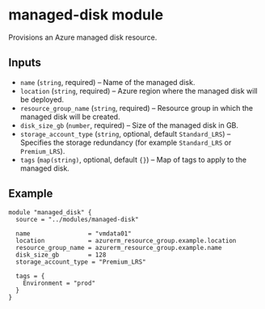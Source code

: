 # managed-disk module

Provisions an Azure managed disk resource.

## Inputs

- `name` (`string`, required) – Name of the managed disk.
- `location` (`string`, required) – Azure region where the managed disk will be deployed.
- `resource_group_name` (`string`, required) – Resource group in which the managed disk will be created.
- `disk_size_gb` (`number`, required) – Size of the managed disk in GB.
- `storage_account_type` (`string`, optional, default `Standard_LRS`) – Specifies the storage redundancy (for example `Standard_LRS` or `Premium_LRS`).
- `tags` (`map(string)`, optional, default `{}`) – Map of tags to apply to the managed disk.

## Example

```hcl
module "managed_disk" {
  source = "../modules/managed-disk"

  name                = "vmdata01"
  location            = azurerm_resource_group.example.location
  resource_group_name = azurerm_resource_group.example.name
  disk_size_gb        = 128
  storage_account_type = "Premium_LRS"

  tags = {
    Environment = "prod"
  }
}
```
